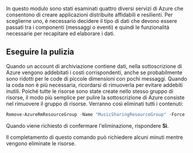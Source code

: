 In questo modulo sono stati esaminati quattro diversi servizi di Azure che consentono di creare applicazioni distribuite affidabili e resilienti. Per sceglierne uno, è necessario decidere il tipo di dati che devono essere passati tra i componenti (messaggi o eventi) e quindi le funzionalità necessarie per recapitare ed elaborare i dati.

## <a name="clean-up"></a>Eseguire la pulizia
<!---TODO: Update for sandbox?--->

Quando un account di archiviazione contiene dati, nella sottoscrizione di Azure vengono addebitati i costi corrispondenti, anche se probabilmente sono ridotti per le code di piccole dimensioni con pochi messaggi. Quando la coda non è più necessaria, ricordarsi di rimuoverla per evitare addebiti inutili. Poiché tutte le risorse sono state create nello stesso gruppo di risorse, il modo più semplice per pulire la sottoscrizione di Azure consiste nel rimuovere il gruppo di risorse. Verranno così eliminati tutti i contenuti:

```powershell
Remove-AzureRmResourceGroup -Name "MusicSharingResourceGroup" -Force
```

Quando viene richiesto di confermare l'eliminazione, rispondere **Sì**.

Il completamento di questo comando può richiedere alcuni minuti mentre vengono eliminate le risorse.